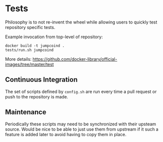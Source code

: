 # Tests

Philosophy is to not re-invent the wheel while allowing users to quickly test repository specific tests.

Example invocation from top-level of repository:

    docker build -t jumpcoind .
    tests/run.sh jumpcoind

More details: https://github.com/docker-library/official-images/tree/master/test

## Continuous Integration

The set of scripts defined by `config.sh` are run every time a pull request or push to the repository is made.

## Maintenance

Periodically these scripts may need to be synchronized with their upsteam source.  Would be nice to be able to just use them from upstream if it such a feature is added later to avoid having to copy them in place.
